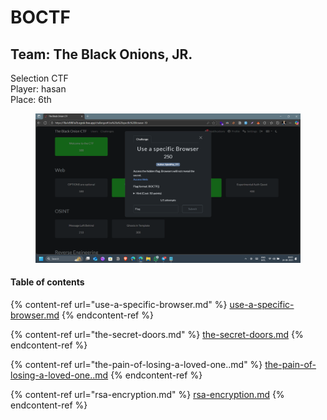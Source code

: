 # BOCTF

## Team: The Black Onions, JR.

Selection CTF\
Player: hasan \
Place: 6th

<figure><img src="../../.gitbook/assets/Screenshot (447).png" alt=""><figcaption></figcaption></figure>

#### Table of contents

{% content-ref url="use-a-specific-browser.md" %}
[use-a-specific-browser.md](use-a-specific-browser.md)
{% endcontent-ref %}

{% content-ref url="the-secret-doors.md" %}
[the-secret-doors.md](the-secret-doors.md)
{% endcontent-ref %}

{% content-ref url="the-pain-of-losing-a-loved-one..md" %}
[the-pain-of-losing-a-loved-one..md](the-pain-of-losing-a-loved-one..md)
{% endcontent-ref %}

{% content-ref url="rsa-encryption.md" %}
[rsa-encryption.md](rsa-encryption.md)
{% endcontent-ref %}
